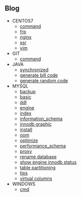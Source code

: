 ## Blog
* CENTOS7
  - [command](blog/centos7/command.md)
  - [frp](blog/centos7/frp.md)
  - [nginx](blog/centos7/nginx.md)
  - [ssr](blog/centos7/ssr.md)
  - [vim](blog/centos7/vim.md)
* GIT
  - [command](blog/git/command.md)
* JAVA
  - [synchronized](blog/java/generate%20bill%20code.md)
  - [generate bill code](blog/java/generate%20random%20code.md)
  - [generate random code](blog/java/synchronized.md)
* MYSQL
  - [backup](blog/mysql/backup.md)
  - [basic](blog/mysql/basic.md)
  - [ddl](blog/mysql/ddl.md)
  - [engine](blog/mysql/engine.md)
  - [index](blog/mysql/index.md)
  - [information_schema](blog/mysql/information_schema.md)
  - [innodb graphic](blog/mysql/innodb%20graphic.md)
  - [install](blog/mysql/install.md)
  - [oom](blog/mysql/oom.md)
  - [optimize](blog/mysql/optimize.md)
  - [performance_schema](blog/mysql/performance_schema.md)
  - [proxy](blog/mysql/proxy.md)
  - [rename database](blog/mysql/rename%20database.md)
  - [show engine innodb status](blog/mysql/show%20engine%20innodb%20status.md)
  - [table partitioning](blog/mysql/table%20partitioning.md)
  - [tips](blog/mysql/tips.md)
  - [virtual columns](blog/mysql/virtual%20columns.md)
* WINDOWS
  - [cmd](blog/windows/cmd.md)
